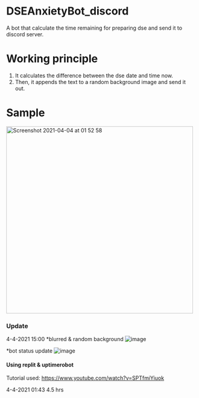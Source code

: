 # DSEAnxietyBot_discord
A bot that calculate the time remaining for preparing dse and send it to discord server.



# Working principle #

1. It calculates the difference between the dse date and time now.
2. Then, it appends the text to a random background image and send it out.



# Sample #
<img width="495" alt="Screenshot 2021-04-04 at 01 52 58" src="https://user-images.githubusercontent.com/53013464/113487075-7e774000-94e8-11eb-8271-dc3dd0946f58.png">



### Update ###
4-4-2021 15:00
*blurred & random background
![image](https://user-images.githubusercontent.com/53013464/113501005-e95e6080-9554-11eb-8d61-d55edb346178.png)

*bot status update
![image](https://user-images.githubusercontent.com/53013464/113501040-2aef0b80-9555-11eb-8262-6b6259b3ae53.png)

#### Using replit & uptimerobot ####
Tutorial used:
https://www.youtube.com/watch?v=SPTfmiYiuok



4-4-2021 01:43
4.5 hrs
